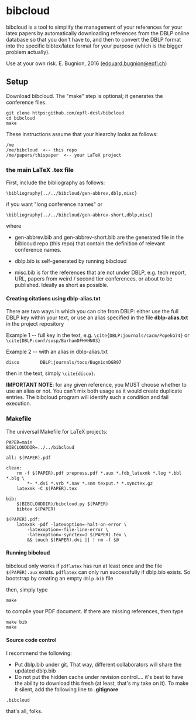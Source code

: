 

# bibcloud

bibcloud is a tool to simplify the management of your references for your latex papers by automatically downloading references from the DBLP online database so that you don't have to, and then to convert the DBLP format into the specific bibtex/latex format for your purpose (which is the bigger problem actually).

Use at your own risk. 
E. Bugnion, 2016 (edouard.bugnion@epfl.ch)


## Setup 

Download bibcloud.  The "make" step is optional; it generates the conference files.

```
git clone https:github.com/epfl-dcsl/bibcloud
cd bibcloud
make
```

These instructions assume that your hiearchy looks as follows:

	/me
	/me/bibcloud  <-- this repo
	/me/papers/thispaper  <-- your LaTeX project


### the main LaTeX .tex file

First, include the bibliography as follows:

``` 
\bibliography{../../bibcloud/gen-abbrev,dblp,misc} 
```
if you want "long conference names" or 

``` 
\bibliography{../../bibcloud/gen-abbrev-short,dblp,misc} 
```


where

* gen-abbrev.bib and gen-abbrev-short.bib are the generated file in the biblcoud repo (this repo) that contain the definition of relevant conference names.

* dblp.bib is self-generated by running bibcloud
* misc.bib is for the references that are not under DBLP, e.g. tech report, URL, papers from weird / second tier conferences, or about to be published.  Ideally as short as possible.


#### Creating citations using dblp-alias.txt

There are two ways in which you can cite from DBLP: either use the full DBLP key within your text, or use an alias specified in the file **dblp-alias.txt** in the project repository

Example 1 -- full key in the text, e.g. `\cite{DBLP:journals/cacm/PopekG74}` or `\cite{DBLP:conf/sosp/BarhamDFHHHN03}`


Example 2 -- with an alias in dblp-alias.txt

```
disco        DBLP:journals/tocs/BugnionDGR97
``` 

then in the text, simply `\cite{disco}`.

**IMPORTANT NOTE**:  for any given reference, you MUST choose whether to use an alias or not.   You can't mix both usage as it would create duplicate entries. The bibcloud program will identify such a condition and fail execution.

### Makefile

The universal Makefile for LaTeX projects:


```
PAPER=main
BIBCLOUDDIR=../../bibcloud

all: $(PAPER).pdf

clean:
	rm -f $(PAPER).pdf prepress.pdf *.aux *.fdb_latexmk *.log *.bbl *.blg \
		*~ *.dvi *.vrb *.nav *.snm texput.* *.synctex.gz
	latexmk -C $(PAPER).tex

bib: 
	$(BIBCLOUDDIR)/bibcloud.py $(PAPER)
	bibtex $(PAPER)

$(PAPER).pdf:
	latexmk -pdf -latexoption=-halt-on-error \
		-latexoption=-file-line-error \
		-latexoption=-synctex=1 $(PAPER).tex \
		&& touch $(PAPER).dvi || ! rm -f $@
```	

#### Running bibcloud 

bibcloud only works if `pdflatex` has run at least once and the file `$(PAPER).aux` exists.   `pdflatex` can only run successfully if dblp.bib exists.   So bootstrap by creating an empty `dblp.bib` file

then, simply type

```
make
```
to compile your PDF document.  If there are missing references, then type

```
make bib
make
```

#### Source code control

I recommend the following:

* Put dblp.bib under git.  That way, different collaborators will share the updated dblp.bib
* Do not put the hidden cache under revision control.... it's best to have the ability to download this fresh (at least, that's my take on it).   To make it silent, add the following line to **.gitignore**

```
.bibcloud
```
 
 that's all, folks.
 
 